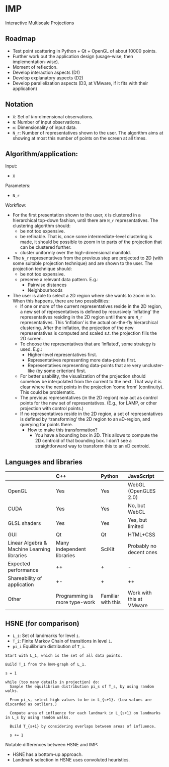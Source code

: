 # IMP

Interactive Multiscale Projections

## Roadmap

* Test point scattering in Python + Qt + OpenGL of about 10000 points.
* Further work out the application design (usage-wise, then implementation-wise).
* Moment of reflection.
* Develop interaction aspects (D1)
* Develop explanatory aspects (D2)
* Develop parallelization aspects (D3, at VMware, if it fits with their application)

## Notation

* `X`: Set of `N` `m`-dimensional observations.
* `N`: Number of input observations.
* `m`: Dimensionality of input data.
* `N_r`: Number of representatives shown to the user. The algorithm aims at showing at most this number of points on the screen at all times.

## Algorithm/application:

Input:
* `X`

Parameters:
* `N_r`

Workflow:

* For the first presentation shown to the user, `X` is clustered in a hierarchical top-down fashion, until there are `N_r` representatives. The clustering algorithm should:
  * be not too expensive.
  * be refinable. That is, once some intermediate-level clustering is made, it should be possible to zoom in to parts of the projection that can be clustered further.
  * cluster uniformly over the high-dimensional manifold.
* The `N_r` representatives from the previous step are projected to 2D (with some suitable projection technique) and are shown to the user.  The projection technique should:
  * be not too expensive.
  * preserve a relevant data pattern. E.g.:
    * Pairwise distances
    * Neighbourhoods
* The user is able to select a 2D region where she wants to zoom in to. When this happens, there are two possibilities:
  *  If one or more of the current representatives reside in the 2D region, a new set of representatives is defined by recursively ‘inflating’ the representatives residing in the 2D region until there are `N_r` representatives. This ‘inflation’ is the actual on-the-fly hierarchical clustering. After the inflation, the projection of the new representatives is computed and scaled s.t. the projection fills the 2D screen.
    * To choose the representatives that are ‘inflated’, some strategy is used. E.g.:
      * Higher-level representatives first.
      * Representatives representing more data-points first.
      * Representatives representing data-points that are very uncluster-like (by some criterion) first.
    * For better usability, the visualization of the projection should somehow be interpolated from the current to the next. That way it is clear where the next points in the projection ‘come from’ (continuity). This could be problematic.
    * The previous representatives (in the 2D region) may act as control points for the new set of representatives. (E.g., for LAMP, or other projection with control points.)
  * If no representatives reside in the 2D region, a set of representatives is defined by ‘transforming’ the 2D region to an `m`D-region, and querying for points there.
    * How to make this transformation?
      * You have a bounding box in 2D. This allows to compute the 2D centroid of that bounding box. I don’t see a straightforward way to transform this to an `m`D centroid.

## Languages and libraries

|                                             | C++                           | Python             | JavaScript               |
|:--------------------------------------------|:------------------------------|:-------------------|:-------------------------|
| OpenGL                                      | Yes                           | Yes                | WebGL (OpenGLES 2.0)     |
| CUDA                                        | Yes                           | Yes                | No, but WebCL            |
| GLSL shaders                                | Yes                           | Yes                | Yes, but limited         |
| GUI                                         | Qt                            | Qt                 | HTML+CSS                 |
| Linear Algebra & Machine Learning libraries | Many independent libraries    | SciKit             | Probably no decent ones  |
| Expected performance                        | ++                            | +                  | -                        |
| Shareability of application                 | +-                            | +                  | ++                       |
| Other                                       | Programming is more type-work | Familiar with this | Work with this at VMware |

## HSNE (for comparison)

* `L_i`: Set of landmarks for level `i`.
* `T_i`: Finite Markov Chain of transitions in level `i`.
* `pi_i` Equilibrium distribution of `T_i`.

```
Start with L_1, which is the set of all data points.

Build T_1 from the kNN-graph of L_1.

s = 1

while (too many details in projection) do:
  Sample the equilibrium distribution pi_s of T_s, by using random walks.
  
  From pi_s, select high values to be in L_{s+1}. (Low values are discarded as outliers.)
  
  Compute area of influence for each landmark in L_{s+1} on landmarks in L_s by using random walks.
  
  Build T_{s+1} by considering overlaps between areas of influence.

  s += 1
```

Notable differences between HSNE and IMP:

* HSNE has a bottom-up approach.
* Landmark selection in HSNE uses convoluted heuristics.
